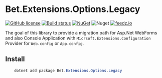 ﻿# Bet.Extensions.Options.Legacy

[![GitHub license](https://img.shields.io/badge/license-MIT-blue.svg?style=flat-square)](https://raw.githubusercontent.com/kdcllc/Bet.Extensions.Legacy/master/LICENSE)
[![Build status](https://ci.appveyor.com/api/projects/status/fib71kajo91ygfrp?svg=true)](https://ci.appveyor.com/project/kdcllc/bet-extensions-legacy)
[![NuGet](https://img.shields.io/nuget/v/Bet.Extensions.Options.Legacy.svg)](https://www.nuget.org/packages?q=Bet.Extensions.Options.Legacy)
![Nuget](https://img.shields.io/nuget/dt/Bet.Extensions.Options.Legacy)
[![feedz.io](https://img.shields.io/badge/endpoint.svg?url=https://f.feedz.io/kdcllc/kdcllc/shield/Bet.Extensions.Options.Legacy/latest)](https://f.feedz.io/kdcllc/kdcllc/packages/Bet.Extensions.Options.Legacy/latest/download)

The goal of this library to provide a migration path for Asp.Net WebForms and also Console Application with `Micrsoft.Extensions.Configuration` Provider for `Web.config` or `App.config`.

## Install

```csharp
    dotnet add package Bet.Extensions.Options.Legacy
```